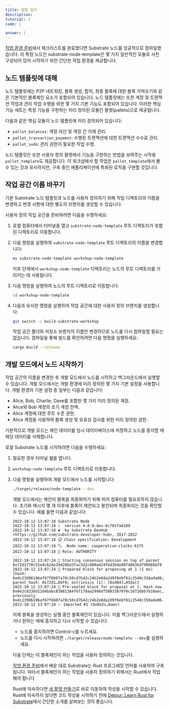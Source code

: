 ```yaml
---
title: 방향 잡기
description:
tutorial: 1
code: |

answer: |
---
```


[작업 환경 준비](/tutorials/collectibles-workshop/01-prepare/)에서 체크리스트를 완료했다면 Substrate 노드를 성공적으로 컴파일했습니다.
이 특정 노드인 substrate-node-template은 몇 가지 일반적인 모듈로 사전 구성되어 있어 시작하기 위한 간단한 작업 환경을 제공합니다.

## 노드 템플릿에 대해

노드 템플릿에는 P2P 네트워킹, 블록 생성, 합의, 최종 블록에 대한 블록 가져오기와 같은 기본적인 블록체인 요소가 포함되어 있습니다.
노드 템플릿에는 또한 계정 및 트랜잭션 작업과 관리 작업 수행을 위한 몇 가지 기본 기능도 포함되어 있습니다.
이러한 핵심 기능 세트는 특정 기능을 구현하는 미리 정의된 모듈인 팔렛(pallets)으로 제공됩니다.

다음과 같은 핵심 모듈이 노드 템플릿에 미리 정의되어 있습니다:

- `pallet_balances`: 계정 자산 및 계정 간 이체 관리.
- `pallet_transaction_payment`: 수행된 트랜잭션에 대한 트랜잭션 수수료 관리.
- `pallet_sudo`: 관리 권한이 필요한 작업 수행.

노드 템플릿은 또한 사용자 정의 팔렛에서 기능을 구현하는 방법을 보여주는 시작용 `pallet_template`도 제공합니다.
이 워크샵에서 할 작업은 `pallet_template`에서 볼 수 있는 것과 유사하지만, 구축 중인 애플리케이션에 특화된 로직을 구현할 것입니다.

## 작업 공간 이름 바꾸기

기본 Substrate 노드 템플릿과 노드를 사용자 정의하기 위해 작업 디렉토리의 이름을 변경하고 변경 사항에 대한 별도의 브랜치를 생성할 수 있습니다.

사용자 정의 작업 공간을 준비하려면 다음을 수행하세요:

1. 로컬 컴퓨터에서 터미널을 열고 `substrate-node-template` 루트 디렉토리가 포함된 디렉토리로 이동합니다.

2. 다음 명령을 실행하여 `substrate-node-template` 루트 디렉토리의 이름을 변경합니다:
   
   ```bash
   mv substrate-node-template workshop-node-template
   ```

   이후 단계에서 `workshop-node-template` 디렉토리는 노드의 루트 디렉토리를 가리키는 데 사용됩니다.

3. 다음 명령을 실행하여 노드의 루트 디렉토리로 이동합니다:
   
   ```bash
   cd workshop-node-template
   ```

4. 다음과 유사한 명령을 실행하여 작업 공간에 대한 사용자 정의 브랜치를 생성합니다:
   
   ```bash
   git switch -c build-substrate-workshop
   ```

   작업 공간 폴더와 저장소 브랜치의 이름만 변경하므로 노드를 다시 컴파일할 필요는 없습니다.
   컴파일을 통해 빌드를 확인하려면 다음 명령을 실행하세요:

   ```bash
   cargo build --release
   ```

## 개발 모드에서 노드 시작하기

작업 공간의 이름을 변경한 후 개발 모드에서 노드를 시작하고 백그라운드에서 실행할 수 있습니다.
개발 모드에서는 개발 환경에 미리 정의된 몇 가지 기본 설정을 사용합니다.
개발 환경의 기본 설정 중 일부는 다음과 같습니다:

- Alice, Bob, Charlie, Dave를 포함한 몇 가지 미리 정의된 계정.
- Alice와 Bob 계정의 초기 계정 잔액.
- Alice 계정에 대한 루트 수준 권한.
- Alice 계정을 사용하여 블록 생성 및 유효성 검사를 위한 미리 정의된 권한.
  
기본적으로 개발 모드는 체인 데이터를 임시 데이터베이스에 저장하고 노드를 중지할 때 해당 데이터를 삭제합니다.

로컬 Substrate 노드를 시작하려면 다음을 수행하세요:

1. 필요한 경우 터미널 쉘을 엽니다.

2. `workshop-node-template` 루트 디렉토리로 이동합니다.

3. 다음 명령을 실행하여 개발 모드에서 노드를 시작합니다:
   
   ```bash
   ./target/release/node-template --dev
   ```
   
   개발 모드에서는 체인이 블록을 최종화하기 위해 피어 컴퓨터를 필요로하지 않습니다.
   초기화 메시지 몇 개 이후에 블록이 제안되고 봉인되며 최종화되는 것을 확인할 수 있습니다.
   예를 들면 다음과 같습니다:

   ```text
   2022-10-12 13:07:18 Substrate Node    
   2022-10-12 13:07:18 ✌️  version 4.0.0-dev-6c701fa6109    
   2022-10-12 13:07:18 ❤️  by Substrate DevHub <https://github.com/substrate-developer-hub>, 2017-2022    
   2022-10-12 13:07:18 📋 Chain specification: Development    
   2022-10-12 13:07:18 🏷  Node name: cooperative-clocks-6375    
   2022-10-12 13:07:18 👤 Role: AUTHORITY    
   ...
   2022-10-12 13:07:24 🙌 Starting consensus session on top of parent 0x72d1778c51e4c624e39d20bd3fac5d2c800a424fbd3bde08f4863bdf90966bf9    
   2022-10-12 13:07:24 🎁 Prepared block for proposing at 1 (1 ms) [hash: 0xdc23986196af67f6b07a78c50cd7b42c24b2e8da2d9f8ebf81c2540c358ada06; parent_hash: 0x72d1…6bf9; extrinsics (1): [0xd047…45da]]    
   2022-10-12 13:07:24 🔖 Pre-sealed block for proposal at 1. Hash now 0x0e2c8238d12d4babc83881384f6f178aa2996df5083387070c3d726bb7b10aec, previously 0xdc23986196af67f6b07a78c50cd7b42c24b2e8da2d9f8ebf81c2540c358ada06.    
   2022-10-12 13:07:24 ✨ Imported #1 (0x0e2c…0aec)
   ```

   이제 블록을 생성하는 실행 중인 블록체인이 있습니다.
   이를 백그라운드에서 실행하거나 원하는 때에 중지하고 다시 시작할 수 있습니다.
   
   - 노드를 중지하려면 Control-c를 누르세요.
   - 노드를 다시 시작하려면 `./target/release/node-template --dev`를 실행하세요.

   다음 단계는 이 블록체인이 하는 작업을 사용자 정의하는 것입니다.

   [작업 환경 준비](/tutorials/collectibles-workshop/01-prepare/)에서 배운 대로 Substrate는 Rust 프로그래밍 언어를 사용하여 구축됩니다.
   따라서 블록체인이 하는 작업을 사용자 정의하기 위해서는 Rust에서 작업해야 합니다.
   
   Rust에 익숙하다면 [새 팔렛 만들기](/tutorials/collectibles-workshop/03-create-pallet/)로 바로 이동하여 작성을 시작할 수 있습니다.
   Rust에 익숙하지 않다면 코드 작성을 시작하기 전에 [Detour: Learn Rust for Substrate](/tutorials/collectibles-workshop/detours/learn-rust/)에서 간단한 소개를 살펴보는 것이 좋습니다.